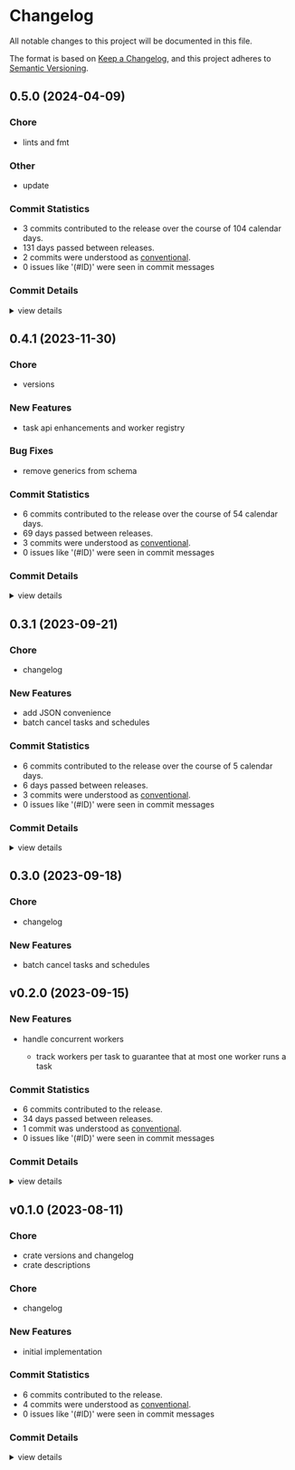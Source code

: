 # Changelog

All notable changes to this project will be documented in this file.

The format is based on [Keep a Changelog](https://keepachangelog.com/en/1.0.0/),
and this project adheres to [Semantic Versioning](https://semver.org/spec/v2.0.0.html).

## 0.5.0 (2024-04-09)

### Chore

 - <csr-id-4ec05d470e7d49102328c54ece287d10e6cb1400/> lints and fmt

### Other

 - <csr-id-69034fa2aa7285b366acfc59296b8c9db7b88cff/> update

### Commit Statistics

<csr-read-only-do-not-edit/>

 - 3 commits contributed to the release over the course of 104 calendar days.
 - 131 days passed between releases.
 - 2 commits were understood as [conventional](https://www.conventionalcommits.org).
 - 0 issues like '(#ID)' were seen in commit messages

### Commit Details

<csr-read-only-do-not-edit/>

<details><summary>view details</summary>

 * **Uncategorized**
    - Update ([`69034fa`](https://github.com/tamasfe/ora/commit/69034fa2aa7285b366acfc59296b8c9db7b88cff))
    - Lints and fmt ([`4ec05d4`](https://github.com/tamasfe/ora/commit/4ec05d470e7d49102328c54ece287d10e6cb1400))
    - Release ora-worker v0.4.1 ([`35a4c53`](https://github.com/tamasfe/ora/commit/35a4c53c854af0502b830c5cd9bb48a4f511ac8d))
</details>

## 0.4.1 (2023-11-30)

<csr-id-83cfe826e8b543bdeead54c0f9500706fbb72a7b/>

### Chore

 - <csr-id-83cfe826e8b543bdeead54c0f9500706fbb72a7b/> versions

### New Features

 - <csr-id-d6279daf534d793811232a2b8e765e8cd520bff2/> task api enhancements and worker registry

### Bug Fixes

 - <csr-id-2c6d98603fc2fd58de707a1176fcbdb5dc6c6df1/> remove generics from schema

### Commit Statistics

<csr-read-only-do-not-edit/>

 - 6 commits contributed to the release over the course of 54 calendar days.
 - 69 days passed between releases.
 - 3 commits were understood as [conventional](https://www.conventionalcommits.org).
 - 0 issues like '(#ID)' were seen in commit messages

### Commit Details

<csr-read-only-do-not-edit/>

<details><summary>view details</summary>

 * **Uncategorized**
    - Release ora-graphql v0.4.1, ora v0.4.1 ([`a8315b4`](https://github.com/tamasfe/ora/commit/a8315b453a49f033cb3c1f1314864660df040b9a))
    - Remove generics from schema ([`2c6d986`](https://github.com/tamasfe/ora/commit/2c6d98603fc2fd58de707a1176fcbdb5dc6c6df1))
    - Release ora-common v0.1.2, ora-worker v0.4.0, ora-api v0.3.2, ora-macros v0.1.0, ora-timer v0.1.1, ora-scheduler v0.2.1, ora-store-memory v0.3.1, ora-store-sqlx v0.3.2, ora-test v0.3.1, ora v0.4.0 ([`20021a7`](https://github.com/tamasfe/ora/commit/20021a756ac91b3b4503d8f449cb2f000a31e40e))
    - Versions ([`83cfe82`](https://github.com/tamasfe/ora/commit/83cfe826e8b543bdeead54c0f9500706fbb72a7b))
    - Task api enhancements and worker registry ([`d6279da`](https://github.com/tamasfe/ora/commit/d6279daf534d793811232a2b8e765e8cd520bff2))
    - Release ora-client v0.2.1, ora-api v0.3.1, ora-store-sqlx v0.3.1, ora v0.3.1 ([`65c0b4f`](https://github.com/tamasfe/ora/commit/65c0b4f771df465e27ae27555fd8aa7c0f4b5126))
</details>

## 0.3.1 (2023-09-21)

<csr-id-fabc6d25ea8ef8706e44e8794b80af3943518942/>

### Chore

 - <csr-id-fabc6d25ea8ef8706e44e8794b80af3943518942/> changelog

### New Features

 - <csr-id-de0c4c558d3537449fb453d6072cd11700465868/> add JSON convenience
 - <csr-id-b2787bc3048e109582d34711874a42a28a7fff86/> batch cancel tasks and schedules

### Commit Statistics

<csr-read-only-do-not-edit/>

 - 6 commits contributed to the release over the course of 5 calendar days.
 - 6 days passed between releases.
 - 3 commits were understood as [conventional](https://www.conventionalcommits.org).
 - 0 issues like '(#ID)' were seen in commit messages

### Commit Details

<csr-read-only-do-not-edit/>

<details><summary>view details</summary>

 * **Uncategorized**
    - Release ora-graphql v0.3.1 ([`dbec850`](https://github.com/tamasfe/ora/commit/dbec850f7e1b6ab634fe103b7b098395ecacffe2))
    - Add JSON convenience ([`de0c4c5`](https://github.com/tamasfe/ora/commit/de0c4c558d3537449fb453d6072cd11700465868))
    - Release ora-worker v0.3.0, ora-api v0.3.0, ora-store-memory v0.3.0, ora-store-sqlx v0.3.0, ora-test v0.3.0, ora v0.3.0, ora-graphql v0.3.0, safety bump 5 crates ([`387ea7f`](https://github.com/tamasfe/ora/commit/387ea7fc0da2bdd9894415228f5e60e2f9716478))
    - Changelog ([`fabc6d2`](https://github.com/tamasfe/ora/commit/fabc6d25ea8ef8706e44e8794b80af3943518942))
    - Batch cancel tasks and schedules ([`b2787bc`](https://github.com/tamasfe/ora/commit/b2787bc3048e109582d34711874a42a28a7fff86))
    - Release ora-common v0.1.1, ora-api v0.2.1, ora-store-sqlx v0.2.1 ([`5a2e17a`](https://github.com/tamasfe/ora/commit/5a2e17a80948cbebb219861a9a0faed84b50b4e3))
</details>

## 0.3.0 (2023-09-18)

<csr-id-fabc6d25ea8ef8706e44e8794b80af3943518942/>

### Chore

 - <csr-id-fabc6d25ea8ef8706e44e8794b80af3943518942/> changelog

### New Features

 - <csr-id-b2787bc3048e109582d34711874a42a28a7fff86/> batch cancel tasks and schedules

## v0.2.0 (2023-09-15)

### New Features

 - <csr-id-933860bc82503d990938ad1925846eb0eecb0ee5/> handle concurrent workers
   - track workers per task to guarantee that at most one worker runs a task

### Commit Statistics

<csr-read-only-do-not-edit/>

 - 6 commits contributed to the release.
 - 34 days passed between releases.
 - 1 commit was understood as [conventional](https://www.conventionalcommits.org).
 - 0 issues like '(#ID)' were seen in commit messages

### Commit Details

<csr-read-only-do-not-edit/>

<details><summary>view details</summary>

 * **Uncategorized**
    - Release ora-graphql v0.2.0 ([`b03300e`](https://github.com/tamasfe/ora/commit/b03300e610ccf80601eca3931ab14c17af411e3f))
    - Release ora v0.2.0, ora-graphql v0.2.0 ([`8c044b0`](https://github.com/tamasfe/ora/commit/8c044b042544ea875fe5e992bfea211f7f4c30a2))
    - Release ora-store-sqlx v0.2.0, ora-test v0.2.0, ora v0.2.0, ora-graphql v0.2.0 ([`bc6f359`](https://github.com/tamasfe/ora/commit/bc6f359b246ce237690c05018afa07147731ee71))
    - Release ora-worker v0.2.1, ora-api v0.2.0, ora-store-memory v0.2.0, ora-store-sqlx v0.2.0, ora-test v0.2.0, ora v0.2.0, ora-graphql v0.2.0 ([`9c0812a`](https://github.com/tamasfe/ora/commit/9c0812a8005f496718406710c902c9de3346badc))
    - Release ora-scheduler v0.2.0, ora-client v0.2.0, ora-worker v0.2.0, ora-api v0.2.0, ora-store-memory v0.2.0, ora-store-sqlx v0.2.0, ora-test v0.2.0, ora v0.2.0, ora-graphql v0.2.0, safety bump 6 crates ([`3d59b5b`](https://github.com/tamasfe/ora/commit/3d59b5bcf244b6abbbda7e1feff30cb7931dc03f))
    - Handle concurrent workers ([`933860b`](https://github.com/tamasfe/ora/commit/933860bc82503d990938ad1925846eb0eecb0ee5))
</details>

## v0.1.0 (2023-08-11)

<csr-id-d5cca440df67e94bb0cc18f8572518459d4264f1/>
<csr-id-987061ed68939e994d097fb6c353921cbc353416/>
<csr-id-f40379b2fb458d0ef8d9ae5790c08564404f87fd/>

### Chore

 - <csr-id-d5cca440df67e94bb0cc18f8572518459d4264f1/> crate versions and changelog
 - <csr-id-987061ed68939e994d097fb6c353921cbc353416/> crate descriptions

### Chore

 - <csr-id-f40379b2fb458d0ef8d9ae5790c08564404f87fd/> changelog

### New Features

 - <csr-id-07c38305ea1c0ea48537aaac204698287bc44875/> initial implementation

### Commit Statistics

<csr-read-only-do-not-edit/>

 - 6 commits contributed to the release.
 - 4 commits were understood as [conventional](https://www.conventionalcommits.org).
 - 0 issues like '(#ID)' were seen in commit messages

### Commit Details

<csr-read-only-do-not-edit/>

<details><summary>view details</summary>

 * **Uncategorized**
    - Release ora-graphql v0.1.0 ([`0a5ecf9`](https://github.com/tamasfe/ora/commit/0a5ecf9815cd77d898f6568d43e5ebf989d24b9b))
    - Changelog ([`f40379b`](https://github.com/tamasfe/ora/commit/f40379b2fb458d0ef8d9ae5790c08564404f87fd))
    - Release ora-graphql v0.1.0 ([`0a1ed8c`](https://github.com/tamasfe/ora/commit/0a1ed8c1d8a1ebe0b360a87105ffe5185073d6c2))
    - Crate versions and changelog ([`d5cca44`](https://github.com/tamasfe/ora/commit/d5cca440df67e94bb0cc18f8572518459d4264f1))
    - Crate descriptions ([`987061e`](https://github.com/tamasfe/ora/commit/987061ed68939e994d097fb6c353921cbc353416))
    - Initial implementation ([`07c3830`](https://github.com/tamasfe/ora/commit/07c38305ea1c0ea48537aaac204698287bc44875))
</details>


